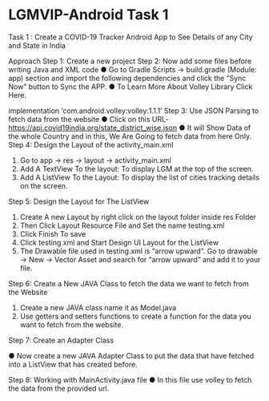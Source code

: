 # LGMVIP-Android Task 1

Task 1 : Create a COVID-19 Tracker Android App to See Details of any City
and State in India

Approach
Step 1: Create a new project
Step 2: Now add some files before writing Java and XML code
● Go to Gradle Scripts -> build.gradle (Module: app) section and import the
following dependencies and click the “Sync Now” button to Sync the APP.
● To Learn More About Volley Library Click Here.

implementation ‘com.android.volley:volley:1.1.1’
Step 3: Use JSON Parsing to fetch data from the website
● Click on this URL- https://api.covid19india.org/state_district_wise.json
● It will Show Data of the whole Country and in this, We Are Going to fetch data
from here Only.
Step 4: Design the Layout of the activity_main.xml
1. Go to app -> res -> layout -> activity_main.xml
2. Add A TextView To the layout: To display LGM at the top of the screen.
3. Add A ListView To the Layout: To display the list of cities tracking details on the
screen.

Step 5: Design the Layout for The ListView
1. Create A new Layout by right click on the layout folder inside res Folder
2. Then Click Layout Resource File and Set the name testing.xml
3. Click Finish To save
4. Click testing.xml and Start Design UI Layout for the ListView
5. The Drawable file used in testing.xml is “arrow upward“. Go to drawable ->
New -> Vector Asset and search for “arrow upward” and add it to your file.

Step 6: Create a New JAVA Class to fetch the data we want to fetch from the Website

1. Create a new JAVA class name it as Model.java
2. Use getters and setters functions to create a function for the data you want to
fetch from the website.

Step 7: Create an Adapter Class

● Now create a new JAVA Adapter Class to put the data that have fetched into a
ListView that has created before.

Step 8: Working with MainActivity.java file
● In this file use volley to fetch the data from the provided url.

